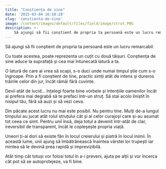 ```yaml
---
title: "Conștiența de sine"
date: '2015-03-04 16:10:28'
slug: 'constienta-de-sine'
image: /content/images/default/files/field/image/strut.PNG
description: >-
    Să ajungi să fii conștient de propria ta persoană este un lucru remarcabil.Cu toate acestea, poate reprezenta un cuțit cu două tăișuri. Conștiența de sine aduce la suprafață și cea mai întunecată lat
---
```

<div class="kg-card-markdown"><p>Să ajungi să fii conștient de propria ta persoană este un lucru remarcabil.</p>
<p>Cu toate acestea, poate reprezenta un cuțit cu două tăișuri. Conștiența de sine aduce la suprafață și cea mai întunecată latură a ta.</p>
<p>O latură de care ai vrea să scapi, s-o duci unde numai timpul știe cum s-o îngroape. Prin a fi conștient de tine, practic simți atât de intens și dureros trăirile celor din jur, încât rămâi fără cuvinte.</p>
<p>Devii atât de lucid... înțelegi foarte bine vorbele și intențiile oamenilor încât ai prefera mai degrabă să te prefaci într-un struț. Să stai acolo liniștit în nisipul tău, fără să auzi și să vezi ceva.</p>
<p>Din păcate acest lucru nu mai este posibil. Nu pentru tine. Mulți de-a lungul timpului au jucat atât rolul struțului cât și al celor curajoși care și-au asumat tot ceea ce simt. Pentru unii însă, deja totul a devenit într-atât de clar, ireversibil de transparent, încât le copleșește propria viață.</p>
<p>Uneori ți-ai dori să existe fân în locul creierului și piatră în locul inimii. În această lume, unii ajung să îmbătrânească înaintea vârstei lor trupești iar mintea să le devină prea rapidă și imprevizibilă.</p>
<p>Atât timp cât totuși vor folosi totul în a-i preveni, ajuta pe alții și vor încerca cât pot să se autoprotejeze, va fi bine.</p>
</div>
    